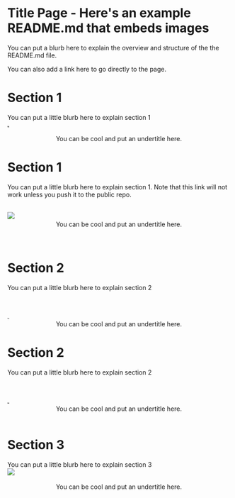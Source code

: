 # Title Page - Here's an example README.md that embeds images

You can put a blurb here to explain the overview and structure of the the README.md file.

You can also add a link here to go directly to the page.

# Section 1

You can put a little blurb here to explain section 1
<br>
<img src="img025.jpeg?raw=true" width=4in><center>You can be cool and put an undertitle here.</center></img>

# Section 1

You can put a little blurb here to explain section 1.
Note that this link will not work unless you push it to the public repo.

<br>
<img src="img050.jpeg" width=4in>
<center>You can be cool and put an undertitle here.</center>
</img>
<br>
<br>

# Section 2
You can put a little blurb here to explain section 2

<br>
<br>
<img src="./img052.jpeg" width=4in>
<center>You can be cool and put an undertitle here.</center>
</img>

# Section 2

You can put a little blurb here to explain section 2

<br>
<br>
<img src="./img053.jpeg" width=4in>
<center>You can be cool and put an undertitle here.</center>
</img>
<br>

# Section 3

You can put a little blurb here to explain section 3
<br>
<img src="./IMG_1661.JPG" width=4in>
<center>You can be cool and put an undertitle here.</center>
</img>
